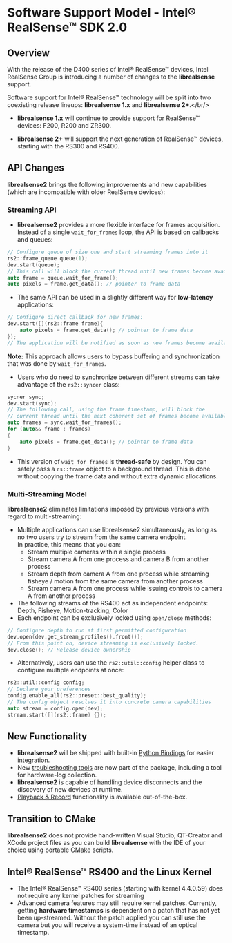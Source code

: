 # Software Support Model - Intel® RealSense™ SDK 2.0

## Overview

With the release of the D400 series of Intel® RealSense™ devices, Intel RealSense Group is introducing a number of changes to the **librealsense** support.

Software support for Intel® RealSense™ technology will be split into two coexisting release lineups: **librealsense 1.x** and **librealsense 2+**.</br/>

 * **librealsense 1.x** will continue to provide support for RealSense™ devices: F200, R200 and ZR300.

 * **librealsense 2+** will support the next generation of RealSense™ devices, starting with the RS300 and RS400.


 ## API Changes

**librealsense2** brings the following improvements and new capabilities (which are incompatible with older RealSense devices):

### Streaming API
* **librealsense2** provides a more flexible interface for frames acquisition.  
Instead of a single `wait_for_frames` loop, the API is based on callbacks and queues:
```cpp
// Configure queue of size one and start streaming frames into it
rs2::frame_queue queue(1);
dev.start(queue);
// This call will block the current thread until new frames become available
auto frame = queue.wait_for_frame();
auto pixels = frame.get_data(); // pointer to frame data
```
* The same API can be used in a slightly different way for **low-latency** applications:
```cpp
// Configure direct callback for new frames:
dev.start([](rs2::frame frame){
    auto pixels = frame.get_data(); // pointer to frame data
});
// The application will be notified as soon as new frames become available.
```
**Note:** This approach allows users to bypass buffering and synchronization that was done by `wait_for_frames`.

*  Users who do need to synchronize between different streams can take advantage of the `rs2::syncer` class:
```cpp
sycner sync;
dev.start(sync);
// The following call, using the frame timestamp, will block the
// current thread until the next coherent set of frames become available
auto frames = sync.wait_for_frames();
for (auto&& frame : frames)
{
    auto pixels = frame.get_data(); // pointer to frame data
}
```
* This version of `wait_for_frames` is **thread-safe** by design. You can safely pass a `rs::frame` object to a background thread. This is done without copying the frame data and without extra dynamic allocations.

### Multi-Streaming Model

**librealsense2** eliminates limitations imposed by previous versions with regard to multi-streaming:
* Multiple applications can use librealsense2 simultaneously, as long as no two users try to stream from the same camera endpoint.  
In practice, this means that you can:
  * Stream multiple cameras within a single process
  * Stream camera A from one process and camera B from another process
  * Stream depth from camera A from one process while streaming fisheye / motion from the same camera from another process
  * Stream camera A from one process while issuing controls to camera A from another process
* The following streams of the RS400 act as independent endpoints: Depth, Fisheye, Motion-tracking, Color
* Each endpoint can be exclusively locked using `open/close` methods:
```cpp
// Configure depth to run at first permitted configuration
dev.open(dev.get_stream_profiles().front());
// From this point on, device streaming is exclusively locked.
dev.close(); // Release device ownership
```
* Alternatively, users can use the  `rs2::util::config` helper class to configure multiple endpoints at once:
```cpp
rs2::util::config config;
// Declare your preferences
config.enable_all(rs2::preset::best_quality);
// The config object resolves it into concrete camera capabilities
auto stream = config.open(dev);
stream.start([](rs2::frame) {});
```

## New Functionality

* **librealsense2** will be shipped with built-in [Python Bindings](../wrappers/python/) for easier integration.
* New [troubleshooting tools](../tools/) are now part of the package, including a tool for hardware-log collection.
* **librealsense2** is capable of handling device disconnects and the discovery of new devices at runtime.
* [Playback & Record](../src/media/readme.md) functionality is available out-of-the-box. 

## Transition to CMake
**librealsense2** does not provide hand-written Visual Studio, QT-Creator and XCode project files as you can build **librealsense** with the IDE of your choice using portable CMake scripts.  

## Intel® RealSense™ RS400 and the Linux Kernel

* The Intel® RealSense™ RS400 series (starting with kernel 4.4.0.59) does not require any kernel patches for streaming 
* Advanced camera features may still require kernel patches. Currently, getting **hardware timestamps** is dependent on a patch that has not yet been up-streamed. Without the patch applied you can still use the camera but you will receive a system-time instead of an optical timestamp.
